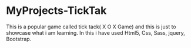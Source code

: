 # MyProjects-TickTak
 This is a popular game called tick tack( X O X Game) and this is just to showcase what i am learning.
 In this i have used Html5, Css, Sass, jquery, Bootstrap.
